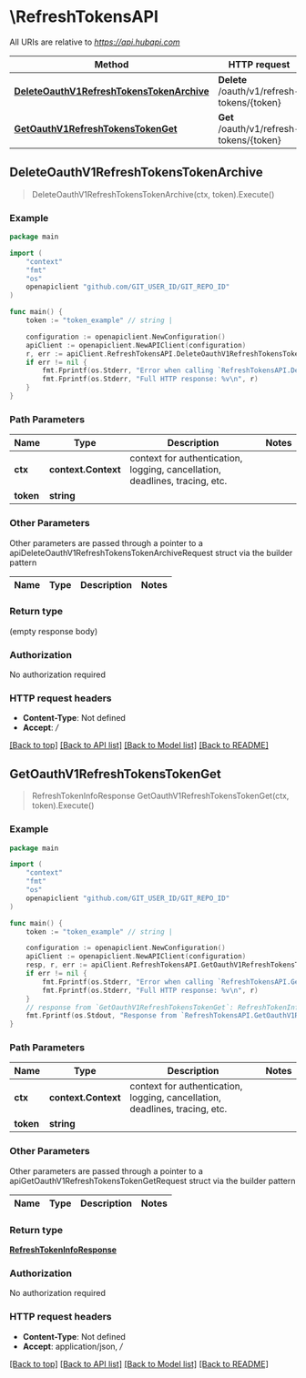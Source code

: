 # \RefreshTokensAPI

All URIs are relative to *https://api.hubapi.com*

Method | HTTP request | Description
------------- | ------------- | -------------
[**DeleteOauthV1RefreshTokensTokenArchive**](RefreshTokensAPI.md#DeleteOauthV1RefreshTokensTokenArchive) | **Delete** /oauth/v1/refresh-tokens/{token} | 
[**GetOauthV1RefreshTokensTokenGet**](RefreshTokensAPI.md#GetOauthV1RefreshTokensTokenGet) | **Get** /oauth/v1/refresh-tokens/{token} | 



## DeleteOauthV1RefreshTokensTokenArchive

> DeleteOauthV1RefreshTokensTokenArchive(ctx, token).Execute()



### Example

```go
package main

import (
	"context"
	"fmt"
	"os"
	openapiclient "github.com/GIT_USER_ID/GIT_REPO_ID"
)

func main() {
	token := "token_example" // string | 

	configuration := openapiclient.NewConfiguration()
	apiClient := openapiclient.NewAPIClient(configuration)
	r, err := apiClient.RefreshTokensAPI.DeleteOauthV1RefreshTokensTokenArchive(context.Background(), token).Execute()
	if err != nil {
		fmt.Fprintf(os.Stderr, "Error when calling `RefreshTokensAPI.DeleteOauthV1RefreshTokensTokenArchive``: %v\n", err)
		fmt.Fprintf(os.Stderr, "Full HTTP response: %v\n", r)
	}
}
```

### Path Parameters


Name | Type | Description  | Notes
------------- | ------------- | ------------- | -------------
**ctx** | **context.Context** | context for authentication, logging, cancellation, deadlines, tracing, etc.
**token** | **string** |  | 

### Other Parameters

Other parameters are passed through a pointer to a apiDeleteOauthV1RefreshTokensTokenArchiveRequest struct via the builder pattern


Name | Type | Description  | Notes
------------- | ------------- | ------------- | -------------


### Return type

 (empty response body)

### Authorization

No authorization required

### HTTP request headers

- **Content-Type**: Not defined
- **Accept**: */*

[[Back to top]](#) [[Back to API list]](../README.md#documentation-for-api-endpoints)
[[Back to Model list]](../README.md#documentation-for-models)
[[Back to README]](../README.md)


## GetOauthV1RefreshTokensTokenGet

> RefreshTokenInfoResponse GetOauthV1RefreshTokensTokenGet(ctx, token).Execute()



### Example

```go
package main

import (
	"context"
	"fmt"
	"os"
	openapiclient "github.com/GIT_USER_ID/GIT_REPO_ID"
)

func main() {
	token := "token_example" // string | 

	configuration := openapiclient.NewConfiguration()
	apiClient := openapiclient.NewAPIClient(configuration)
	resp, r, err := apiClient.RefreshTokensAPI.GetOauthV1RefreshTokensTokenGet(context.Background(), token).Execute()
	if err != nil {
		fmt.Fprintf(os.Stderr, "Error when calling `RefreshTokensAPI.GetOauthV1RefreshTokensTokenGet``: %v\n", err)
		fmt.Fprintf(os.Stderr, "Full HTTP response: %v\n", r)
	}
	// response from `GetOauthV1RefreshTokensTokenGet`: RefreshTokenInfoResponse
	fmt.Fprintf(os.Stdout, "Response from `RefreshTokensAPI.GetOauthV1RefreshTokensTokenGet`: %v\n", resp)
}
```

### Path Parameters


Name | Type | Description  | Notes
------------- | ------------- | ------------- | -------------
**ctx** | **context.Context** | context for authentication, logging, cancellation, deadlines, tracing, etc.
**token** | **string** |  | 

### Other Parameters

Other parameters are passed through a pointer to a apiGetOauthV1RefreshTokensTokenGetRequest struct via the builder pattern


Name | Type | Description  | Notes
------------- | ------------- | ------------- | -------------


### Return type

[**RefreshTokenInfoResponse**](RefreshTokenInfoResponse.md)

### Authorization

No authorization required

### HTTP request headers

- **Content-Type**: Not defined
- **Accept**: application/json, */*

[[Back to top]](#) [[Back to API list]](../README.md#documentation-for-api-endpoints)
[[Back to Model list]](../README.md#documentation-for-models)
[[Back to README]](../README.md)

